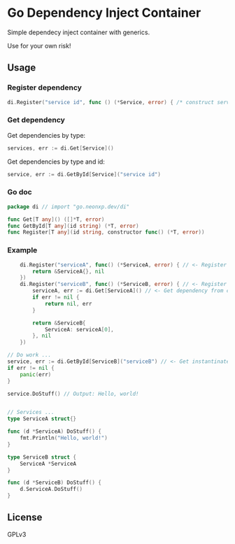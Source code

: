 # Go Dependency Inject Container

Simple dependecy inject container with generics.

Use for your own risk!

## Usage

### Register dependency

```go
di.Register("service id", func () (*Service, error) { /* construct service */ })
```

### Get dependency

Get dependencies by type:

```go
services, err := di.Get[Service]()
```

Get dependencies by type and id:
```go
service, err := di.GetById[Service]("service id")
```

### Go doc

```go
package di // import "go.neonxp.dev/di"

func Get[T any]() ([]*T, error)
func GetById[T any](id string) (*T, error)
func Register[T any](id string, constructor func() (*T, error))
```

### Example

```go
	di.Register("serviceA", func() (*ServiceA, error) { // <- Register service A
		return &ServiceA{}, nil
	})
	di.Register("serviceB", func() (*ServiceB, error) { // <- Register service B, that depends from service A
		serviceA, err := di.Get[ServiceA]() // <- Get dependency from container by type
		if err != nil {
			return nil, err
		}

		return &ServiceB{
			ServiceA: serviceA[0],
		}, nil
	})

// Do work ...
service, err := di.GetById[ServiceB]("serviceB") // <- Get instantinated service B
if err != nil {
    panic(err)
}

service.DoStuff() // Output: Hello, world!


// Services ...
type ServiceA struct{}

func (d *ServiceA) DoStuff() {
	fmt.Println("Hello, world!")
}

type ServiceB struct {
	ServiceA *ServiceA
}

func (d *ServiceB) DoStuff() {
	d.ServiceA.DoStuff()
}

```

## License

GPLv3

